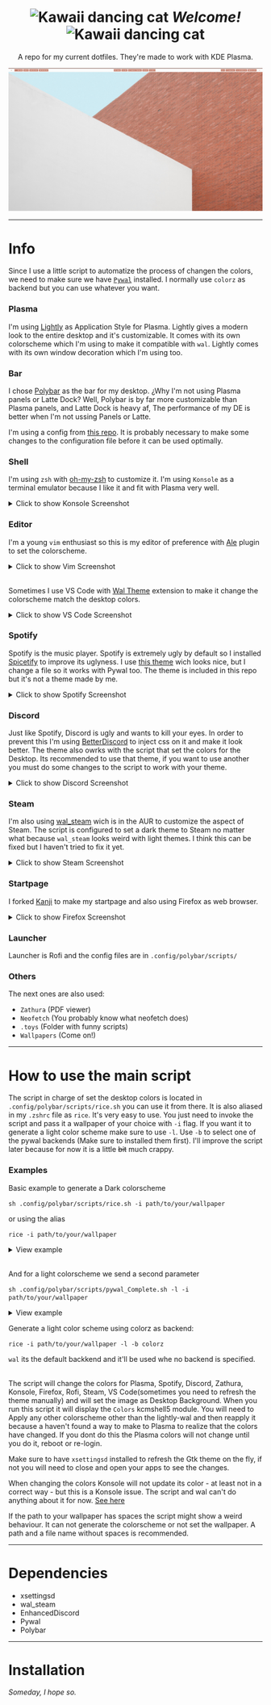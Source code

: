 
<div align="center">

# ![Kawaii dancing cat](https://i.giphy.com/media/IcJ6n6VJNjRNS/giphy.webp) _Welcome!_ ![Kawaii dancing cat](https://i.giphy.com/media/IcJ6n6VJNjRNS/giphy.webp)

A repo for my current dotfiles. They're made to work with KDE Plasma.

 ![Homescreen](Backgrounds/Showcase/Homescreen.png)

---

<div align="left">

# Info

Since I use a little script to automatize the process of changen the colors, we need to make sure we have [`Pywal`](https://github.com/dylanaraps/pywal) installed.
I normally use `colorz` as backend but you can use whatever you want.

### Plasma

 I'm using [Lightly](https://github.com/Luwx/Lightly) as Application Style for Plasma. Lightly gives a modern look to the entire desktop and it's customizable. It comes with its own colorscheme which I'm using to make it compatible with `wal`. Lightly comes with its own window decoration which I'm using too.

 ### Bar

 I chose [Polybar](https://github.com/polybar/polybar) as the bar for my desktop. ¿Why I'm not using Plasma panels or Latte Dock? Well, Polybar is by far more customizable than Plasma panels, and Latte Dock is heavy af, The performance of my DE is better when I'm not ussing Panels or Latte.

 I'm using a config from [this repo](https://github.com/adi1090x/polybar-themes). It is probably necessary to make some changes to the configuration file before it can be used optimally.

### Shell

I'm using `zsh` with [oh-my-zsh](https://ohmyz.sh/) to customize it. I'm using `Konsole` as a terminal emulator because I like it and fit with Plasma very well.

<details>
  <summary>Click to show Konsole Screenshot</summary>

  ![Konsole](Backgrounds/Showcase/Konsole.png)

</details>

### Editor

I'm a young `vim` enthusiast so this is my editor of preference with [Ale](https://github.com/dense-analysis/ale) plugin to set the colorscheme.

<details>
  <summary>Click to show Vim Screenshot</summary>

  ![Editor](Backgrounds/Showcase/Editor.png)

</details>


 <br>Sometimes I use VS Code with [Wal Theme](https://marketplace.visualstudio.com/items?itemName=dlasagno.wal-theme) extension to make it change the colorscheme match the desktop colors.

<details>
  <summary>Click to show VS Code Screenshot</summary>

  ![VSCode](Backgrounds/Showcase/VSCode.png)

</details>

 ### Spotify

 Spotify is the music player. Spotify is extremely ugly by default so I installed [Spicetify](https://github.com/khanhas/spicetify-cli) to improve its uglyness. I use [this theme](https://github.com/khanhas/google-spicetify) wich looks nice, but I change a file so it works with Pywal too. The theme is included in this repo but it's not a theme made by me.

<details>
  <summary>Click to show Spotify Screenshot</summary>

  ![Spotify](Backgrounds/Showcase/Spotify.png)

</details>

 ### Discord

 Just like Spotify, Discord is ugly and wants to kill your eyes. In order to prevent this I'm using [BetterDiscord](https://betterdiscord.net/home/) to inject css on it and make it look better. The theme also owrks with the script that set the colors for the Desktop. Its recommended to use that theme, if you want to use another you must do some changes to the script to work with your theme.

 <details>
  <summary>Click to show Discord Screenshot</summary>

  ![Discord](Backgrounds/Showcase/Discord.png)

</details>

### Steam

I'm also using [wal_steam](https://github.com/kotajacob/wal_steam) wich is in the AUR to customize the aspect of Steam. The script is configured to set a dark theme to Steam no matter what because `wal_steam` looks weird with light themes. I think this can be fixed but I haven't tried to fix it yet.

<details>
  <summary>Click to show Steam Screenshot</summary>

  ![Steam](Backgrounds/Showcase/Steam.png)

</details>

### Startpage

I forked [Kanji](https://github.com/Alededorigo/Kanji) to make my startpage and also using Firefox as web browser.

<details>
  <summary>Click to show Firefox Screenshot</summary>

  ![Firefox](Backgrounds/Showcase/Firefox.png)

</details>

### Launcher

Launcher is Rofi and the config files are in `.config/polybar/scripts/`

### Others

The next ones are also used:
* `Zathura` (PDF viewer)
* `Neofetch` (You probably know what neofetch does)
* `.toys` (Folder with funny scripts)
* `Wallpapers` (Come on!)

---

# How to use the main script

The script in charge of set the desktop colors is located in `.config/polybar/scripts/rice.sh` you can use it from there. It is also aliased in my `.zshrc` file as `rice`. It's very easy to use. You just need to invoke the script and pass it a wallpaper of your choice with `-i` flag. If you want it to generate a light color scheme make sure to use `-l`. Use `-b` to select one of the pywal backends (Make sure to installed them first). I'll improve the script later because for now it is a little ~~bit~~ much crappy.

### Examples

Basic example to generate a Dark colorscheme

    sh .config/polybar/scripts/rice.sh -i path/to/your/wallpaper

or using the alias

    rice -i path/to/your/wallpaper

<details>
  <summary>View example</summary>

  ![Showdark](Backgrounds/Showcase/Show_dark.gif)
  
</details>

<br>And for a light colorscheme we send a second parameter

    sh .config/polybar/scripts/pywal_Complete.sh -l -i path/to/your/wallpaper

<details>
  <summary>View example</summary>

  ![Showlight](Backgrounds/Showcase/Show_light.gif)

</details>

Generate a light color scheme using colorz as backend:

    rice -i path/to/your/wallpaper -l -b colorz

`wal` its the default backkend and it'll be used whe no backend is specified.

<br>The script will change the colors for Plasma, Spotify, Discord, Zathura, Konsole, Firefox, Rofi, Steam, VS Code(sometimes you need to refresh the theme manually) and will set the image as Desktop Background. When you run this script it will display the `Colors` kcmshell5 module. You will need to Apply any other colorscheme other than the lightly-wal and then reapply it because a haven't found a way to make to Plasma to realize that the colors have changed. If you dont do this the Plasma colors will not change until you do it, reboot or re-login.

Make sure to have `xsettingsd` installed to refresh the Gtk theme on the fly, if not you will need to close and open your apps to see the changes.

When changing the colors Konsole will not update its color - at least not in a correct way - but this is a Konsole issue. The script and wal can't do anything about it for now. [See here](https://github.com/dylanaraps/pywal/wiki/Customization#konsole)

If the path to your wallpaper has spaces the script might show a weird behaviour. It can not generate the colorscheme or not set the wallpaper. A path and a file name without spaces is recommended.

---

# Dependencies

* xsettingsd
* wal_steam
* EnhancedDiscord
* Pywal
* Polybar

---
# Installation 

_Someday, I hope so._